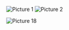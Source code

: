 ![Picture 1](https://github.com/user-attachments/assets/fcc4e2f4-8392-4f67-a48f-d22baa14f3d0)
![Picture 2](https://github.com/user-attachments/assets/4e7d8d80-e0ae-4a1a-8241-58365182b6ce)

![Picture 18](https://github.com/user-attachments/assets/14da1dc7-67a6-40a0-837b-26480d8bbc3d)
